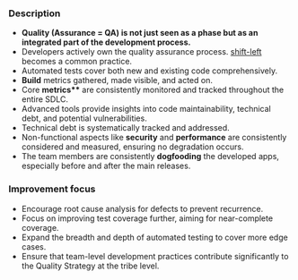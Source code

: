 ### Description

-   **Quality (Assurance = QA) is not just seen as a phase but as an integrated part of the development process.**
-   Developers actively own the quality assurance process. [shift-left](../../../quality-strategy/how-it-works.md#shift-left) becomes a common practice.
-   Automated tests cover both new and existing code comprehensively.
-   **Build** metrics gathered, made visible, and acted on.
-   Core **metrics\*\*** are consistently monitored and tracked throughout the entire SDLC.
-   Advanced tools provide insights into code maintainability, technical debt, and potential vulnerabilities.
-   Technical debt is systematically tracked and addressed.
-   Non-functional aspects like **security** and **performance** are consistently considered and measured, ensuring no degradation occurs.
-   The team members are consistently **dogfooding** the developed apps, especially before and after the main releases.

### Improvement focus

-   Encourage root cause analysis for defects to prevent recurrence.
-   Focus on improving test coverage further, aiming for near-complete coverage.
-   Expand the breadth and depth of automated testing to cover more edge cases.
-   Ensure that team-level development practices contribute significantly to the Quality Strategy at the tribe level.
